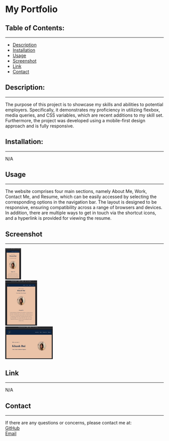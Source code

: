 # My Portfolio

## Table of Contents:
---

- [Description](#description)
- [Installation](#installation)
- [Usage](#usage)
- [Screenshot](#screenshot)
- [Link](#link)
- [Contact](#contact)

## Description:
---
The purpose of this project is to showcase my skills and abilities to potential employers. Specifically, it demonstrates my proficiency in utilizing flexbox, media queries, and CSS variables, which are recent additions to my skill set. Furthermore, the project was developed using a mobile-first design approach and is fully responsive.


## Installation:
---
N/A


## Usage
---
The website comprises four main sections, namely About Me, Work, Contact Me, and Resume, which can be easily accessed by selecting the corresponding options in the navigation bar. The layout is designed to be responsive, ensuring compatibility across a range of browsers and devices. In addition, there are multiple ways to get in touch via the shortcut icons, and a hyperlink is provided for viewing the resume.

## Screenshot
---
<img src="./assets/images/1.png" alt="screeenshot" width="10%" height="10%">
<br>
<img src="./assets/images/2.png" alt="screeenshot" width="20%" height="20%">
<br>
<img src="./assets/images/3.png" alt="screeenshot" width="30%" height="30%">




## Link
---
N/A

## Contact
---
If there are any questions or concerns, please contact me at:<br>
[GitHub](https://github.com/khanhpbui)<br>
[Email](mailto:pkkhanhbui@gmail.com)